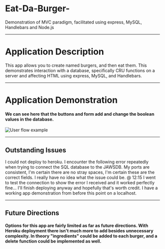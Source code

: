 # Eat-Da-Burger-
Demonstration of MVC paradigm, facilitated using express, MySQL, Handlebars and Node.js

<hr>

<h1>Application Description</h1>
  
  <p> This app allows you to create named burgers, and then eat them. This demonstrates interaction with a database, 
specifically CRU functions on a server and affecting HTML using express, MySQL, and Handlebars.</p>

<hr>

<h1> Application Demonstration </h1>

<h4> We can see here that the buttons and form add and change the boolean values in the database. </h4>

![User flow example](Eat-Da-Burger-/public/assets/img/)

<hr>




<h2>Outstanding Issues</h2>

<p>I could not deploy to heroku. I encounter the following error repeatedly when trying to connect the SQL database to the 
JAWSDB. My ports are consistent, I'm certain there are no stray spaces, I'm certain these are the correct fields. I really 
have no idea what the issue could be. 
@ 12:15
I went to test the connection to show the error I received and it worked perfectly fine... I'll finish deploying anyway and 
hopefully that's worth credit. I have a working app demonstration from before this point on a localhost. </p>

<hr>

<h2> Future Directions </h2>

<h4> Options for this app are fairly limited as far as future directions. With Heroku deployment there isn't much more to add 
  besides unnecessary complexity. In theory "ingredients" could be added to each burger, and a delete function could be 
  implemented as well. </h4>
